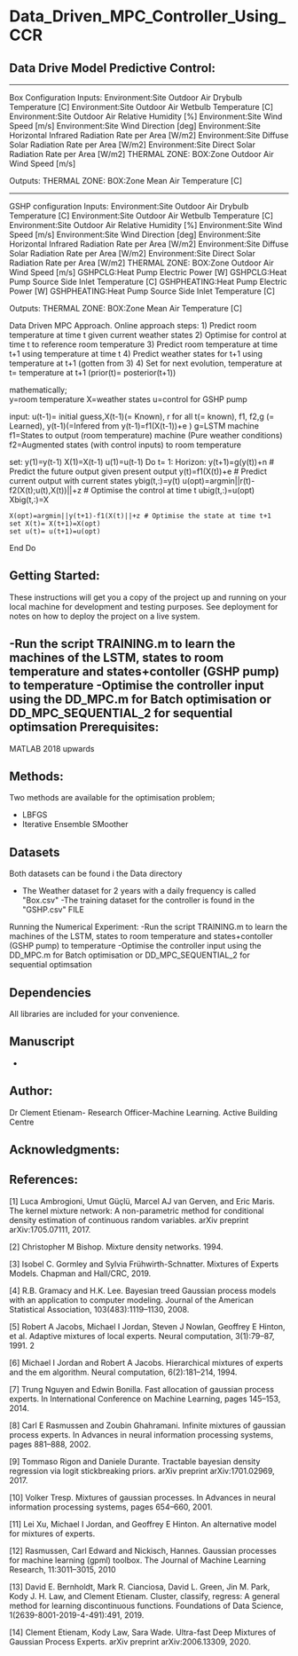 # Data_Driven_MPC_Controller_Using_CCR
Data Drive Model Predictive Control:
---------------------------------------------
------------------------------------------------------------------------------
Box Configuration
Inputs:
Environment:Site Outdoor Air Drybulb Temperature [C]
Environment:Site Outdoor Air Wetbulb Temperature [C]
Environment:Site Outdoor Air Relative Humidity [%]
Environment:Site Wind Speed [m/s]
Environment:Site Wind Direction [deg]
Environment:Site Horizontal Infrared Radiation Rate per Area [W/m2]
Environment:Site Diffuse Solar Radiation Rate per Area [W/m2]
Environment:Site Direct Solar Radiation Rate per Area [W/m2]
THERMAL ZONE: BOX:Zone Outdoor Air Wind Speed [m/s]

Outputs:
THERMAL ZONE: BOX:Zone Mean Air Temperature [C]


------------------------------------------------------------------------------
GSHP configuration
Inputs:
Environment:Site Outdoor Air Drybulb Temperature [C]
Environment:Site Outdoor Air Wetbulb Temperature [C]
Environment:Site Outdoor Air Relative Humidity [%]
Environment:Site Wind Speed [m/s]
Environment:Site Wind Direction [deg]
Environment:Site Horizontal Infrared Radiation Rate per Area [W/m2]
Environment:Site Diffuse Solar Radiation Rate per Area [W/m2]
Environment:Site Direct Solar Radiation Rate per Area [W/m2]
THERMAL ZONE: BOX:Zone Outdoor Air Wind Speed [m/s]
GSHPCLG:Heat Pump Electric Power [W]
GSHPCLG:Heat Pump Source Side Inlet Temperature [C]
GSHPHEATING:Heat Pump Electric Power [W]
GSHPHEATING:Heat Pump Source Side Inlet Temperature [C]


Outputs:
THERMAL ZONE: BOX:Zone Mean Air Temperature [C]

Data Driven MPC Approach. Online approach
steps:
    1) Predict room temperature at time t given current weather states
    2) Optimise for control at time t to reference room temperature
    3) Predict room temperature at time t+1 using temperature at time t
    4) Predict weather states for t+1 using temperature at t+1 (gotten from 3)
    4) Set for next evolution, temperature at t= temperature at t+1
      (prior(t)= posterior(t+1))
    
mathematically;    
y=room temperature
X=weather states
u=control for GSHP pump

input: u(t-1)= initial guess,X(t-1)(= Known), r for all t(= known), f1, f2,g (= Learned),
y(t-1)(=Infered from y(t-1)=f1(X(t-1))+e )
g=LSTM machine
f1=States to output (room temperature) machine (Pure weather conditions)
f2=Augmented states (with control inputs) to room temperature

set:
y(1)=y(t-1) 
X(1)=X(t-1) 
u(1)=u(t-1) 
Do t= 1: Horizon:
    y(t+1)=g(y(t))+n # Predict the future output given present output
    y(t)=f1(X(t))+e # Predict current output with current states
    ybig(t,:)=y(t)
    u(opt)=argmin||r(t)-f2(X(t);u(t),X(t))||+z # Optimise the control at time t
    ubig(t,:)=u(opt)
    Xbig(t,:)=X
    
    X(opt)=argmin||y(t+1)-f1(X(t)||+z # Optimise the state at time t+1
    set X(t)= X(t+1)=X(opt)
    set u(t)= u(t+1)=u(opt)
    
    
End Do

Getting Started:
---------------------------------
These instructions will get you a copy of the project up and running on your local machine for development and testing purposes. 
See deployment for notes on how to deploy the project on a live system.

-Run the script TRAINING.m to learn the machines of the LSTM, states to room temperature and states+contoller (GSHP pump) to temperature
-Optimise the controller input using the DD_MPC.m for Batch optimisation or DD_MPC_SEQUENTIAL_2 for sequential optimsation
Prerequisites:
-------------------------------
MATLAB 2018 upwards

Methods:
-------------------------------
Two methods are available for the optimisation problem;
- LBFGS
- Iterative Ensemble SMoother



Datasets
-----------------------------
Both datasets can be found i the Data directory
- The Weather dataset for 2 years with a daily frequency is called "Box.csv"
-The training dataset for the controller is found in the "GSHP.csv" FILE

Running the Numerical Experiment:
-Run the script TRAINING.m to learn the machines of the LSTM, states to room temperature and states+contoller (GSHP pump) to temperature
-Optimise the controller input using the DD_MPC.m for Batch optimisation or DD_MPC_SEQUENTIAL_2 for sequential optimsation

Dependencies
----------------------------


All libraries are included for your convenience.

Manuscript
-----------------------------
-

Author:
--------------------------------
Dr Clement Etienam- Research Officer-Machine Learning. Active Building Centre


Acknowledgments:
------------------------------


References:
----------------------------

[1] Luca Ambrogioni, Umut Güçlü, Marcel AJ van Gerven, and Eric Maris. The kernel mixture network: A non-parametric method for conditional density estimation 
of continuous random variables. arXiv preprint arXiv:1705.07111, 2017.

[2] Christopher M Bishop. Mixture density networks. 1994.

[3] Isobel C. Gormley and Sylvia Frühwirth-Schnatter. Mixtures of Experts Models. Chapman and Hall/CRC, 2019.

[4] R.B. Gramacy and H.K. Lee. Bayesian treed Gaussian process models with an application to computer modeling. Journal of the American Statistical Association, 103(483):1119–1130,
2008.

[5] Robert A Jacobs, Michael I Jordan, Steven J Nowlan, Geoffrey E Hinton, et al. Adaptive
mixtures of local experts. Neural computation, 3(1):79–87, 1991.
2

[6] Michael I Jordan and Robert A Jacobs. Hierarchical mixtures of experts and the em algorithm.
Neural computation, 6(2):181–214, 1994.

[7] Trung Nguyen and Edwin Bonilla. Fast allocation of gaussian process experts. In International
Conference on Machine Learning, pages 145–153, 2014.

[8] Carl E Rasmussen and Zoubin Ghahramani. Infinite mixtures of gaussian process experts. In
Advances in neural information processing systems, pages 881–888, 2002.

[9] Tommaso Rigon and Daniele Durante. Tractable bayesian density regression via logit stickbreaking
priors. arXiv preprint arXiv:1701.02969, 2017.

[10] Volker Tresp. Mixtures of gaussian processes. In Advances in neural information processing
systems, pages 654–660, 2001.

[11] Lei Xu, Michael I Jordan, and Geoffrey E Hinton. An alternative model for mixtures of experts.

[12] Rasmussen, Carl Edward and Nickisch, Hannes. Gaussian processes for machine learning (gpml) toolbox. The
Journal of Machine Learning Research, 11:3011–3015, 2010

[13] David E. Bernholdt, Mark R. Cianciosa, David L. Green, Jin M. Park, Kody J. H. Law, and
Clement Etienam. Cluster, classify, regress: A general method for learning discontinuous functions. Foundations of Data Science, 
1(2639-8001-2019-4-491):491, 2019.

[14] Clement Etienam, Kody Law, Sara Wade. Ultra-fast Deep Mixtures of Gaussian Process Experts. arXiv preprint arXiv:2006.13309, 2020.

